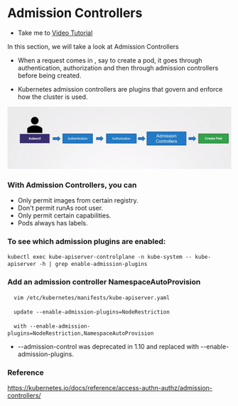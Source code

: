 # Admission Controllers
  - Take me to [Video Tutorial](https://kodekloud.com/courses/1378608/lectures/31704472)

In this section, we will take a look at Admission Controllers

  - When a request comes in , say to create a pod, it goes through authentication, authorization and then through admission controllers before being created.

  - Kubernetes admission controllers are plugins that govern and enforce how the cluster is used.

  ![admissioncontroller](../../images/admissioncontroller1.png)


### With Admission Controllers, you can

- Only permit images from certain registry.
- Don't permit runAs root user.
- Only permit certain capabilities.
- Pods always has labels.


### To see which admission plugins are enabled:

    kubectl exec kube-apiserver-controlplane -n kube-system -- kube-apiserver -h | grep enable-admission-plugins


### Add an admission controller NamespaceAutoProvision

      vim /etc/kubernetes/manifests/kube-apiserver.yaml

      update --enable-admission-plugins=NodeRestriction

      with --enable-admission-plugins=NodeRestriction,NamespaceAutoProvision


  - --admission-control was deprecated in 1.10 and replaced with --enable-admission-plugins.


### Reference

https://kubernetes.io/docs/reference/access-authn-authz/admission-controllers/
